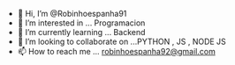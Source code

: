 - 👋 Hi, I’m @Robinhoespanha91
- 👀 I’m interested in ... Programacion 
- 🌱 I’m currently learning ... Backend 
- 💞️ I’m looking to collaborate on ...PYTHON , JS , NODE JS 
- 📫 How to reach me ...  robinhoespanha92@gmail.com
